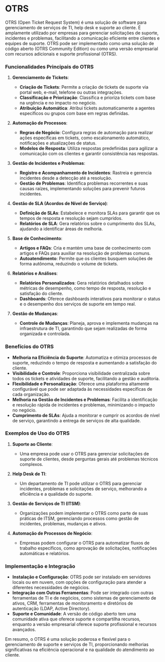 # OTRS

OTRS (Open Ticket Request System) é uma solução de software para gerenciamento de serviços de TI, help desk e suporte ao cliente. É amplamente utilizado por empresas para gerenciar solicitações de suporte, incidentes e problemas, facilitando a comunicação eficiente entre clientes e equipes de suporte. OTRS pode ser implementado como uma solução de código aberto (OTRS Community Edition) ou como uma versão empresarial com recursos adicionais e suporte profissional (OTRS).

### Funcionalidades Principais do OTRS

1. **Gerenciamento de Tickets**:
   - **Criação de Tickets**: Permite a criação de tickets de suporte via portal web, e-mail, telefone ou outras integrações.
   - **Classificação e Priorização**: Classifica e prioriza tickets com base na urgência e no impacto no negócio.
   - **Atribuição Automática**: Atribui tickets automaticamente a agentes específicos ou grupos com base em regras definidas.

2. **Automação de Processos**:
   - **Regras de Negócio**: Configura regras de automação para realizar ações específicas em tickets, como escalonamento automático, notificações e atualizações de status.
   - **Modelos de Resposta**: Utiliza respostas predefinidas para agilizar a comunicação com os clientes e garantir consistência nas respostas.

3. **Gestão de Incidentes e Problemas**:
   - **Registro e Acompanhamento de Incidentes**: Rastreia e gerencia incidentes desde a detecção até a resolução.
   - **Gestão de Problemas**: Identifica problemas recorrentes e suas causas raízes, implementando soluções para prevenir futuros incidentes.

4. **Gestão de SLA (Acordos de Nível de Serviço)**:
   - **Definição de SLAs**: Estabelece e monitora SLAs para garantir que os tempos de resposta e resolução sejam cumpridos.
   - **Relatórios de SLA**: Gera relatórios sobre o cumprimento dos SLAs, ajudando a identificar áreas de melhoria.

5. **Base de Conhecimento**:
   - **Artigos e FAQs**: Cria e mantém uma base de conhecimento com artigos e FAQs para auxiliar na resolução de problemas comuns.
   - **Autoatendimento**: Permite que os clientes busquem soluções de forma autônoma, reduzindo o volume de tickets.

6. **Relatórios e Análises**:
   - **Relatórios Personalizados**: Gera relatórios detalhados sobre métricas de desempenho, como tempo de resposta, resolução e satisfação do cliente.
   - **Dashboards**: Oferece dashboards interativos para monitorar o status e o desempenho dos serviços de suporte em tempo real.

7. **Gestão de Mudanças**:
   - **Controle de Mudanças**: Planeja, aprova e implementa mudanças na infraestrutura de TI, garantindo que sejam realizadas de forma organizada e controlada.

### Benefícios do OTRS

- **Melhoria na Eficiência do Suporte**: Automatiza e otimiza processos de suporte, reduzindo o tempo de resposta e aumentando a satisfação do cliente.
- **Visibilidade e Controle**: Proporciona visibilidade centralizada sobre todos os tickets e atividades de suporte, facilitando a gestão e auditoria.
- **Flexibilidade e Personalização**: Oferece uma plataforma altamente configurável que pode ser adaptada às necessidades específicas de cada organização.
- **Melhoria na Gestão de Incidentes e Problemas**: Facilita a identificação e resolução rápida de incidentes e problemas, minimizando o impacto no negócio.
- **Cumprimento de SLAs**: Ajuda a monitorar e cumprir os acordos de nível de serviço, garantindo a entrega de serviços de alta qualidade.

### Exemplos de Uso do OTRS

1. **Suporte ao Cliente**:
   - Uma empresa pode usar o OTRS para gerenciar solicitações de suporte de clientes, desde perguntas gerais até problemas técnicos complexos.

2. **Help Desk de TI**:
   - Um departamento de TI pode utilizar o OTRS para gerenciar incidentes, problemas e solicitações de serviço, melhorando a eficiência e a qualidade do suporte.

3. **Gestão de Serviços de TI (ITSM)**:
   - Organizações podem implementar o OTRS como parte de suas práticas de ITSM, gerenciando processos como gestão de incidentes, problemas, mudanças e ativos.

4. **Automação de Processos de Negócio**:
   - Empresas podem configurar o OTRS para automatizar fluxos de trabalho específicos, como aprovação de solicitações, notificações automáticas e relatórios.

### Implementação e Integração

- **Instalação e Configuração**: OTRS pode ser instalado em servidores locais ou em nuvem, com opções de configuração para atender a diferentes necessidades de negócios.
- **Integração com Outras Ferramentas**: Pode ser integrado com outras ferramentas de TI e de negócios, como sistemas de gerenciamento de ativos, CRM, ferramentas de monitoramento e diretórios de autenticação (LDAP, Active Directory).
- **Suporte e Comunidade**: A versão de código aberto tem uma comunidade ativa que oferece suporte e compartilha recursos, enquanto a versão empresarial oferece suporte profissional e recursos avançados.

Em resumo, o OTRS é uma solução poderosa e flexível para o gerenciamento de suporte e serviços de TI, proporcionando melhorias significativas na eficiência operacional e na qualidade do atendimento ao cliente.
